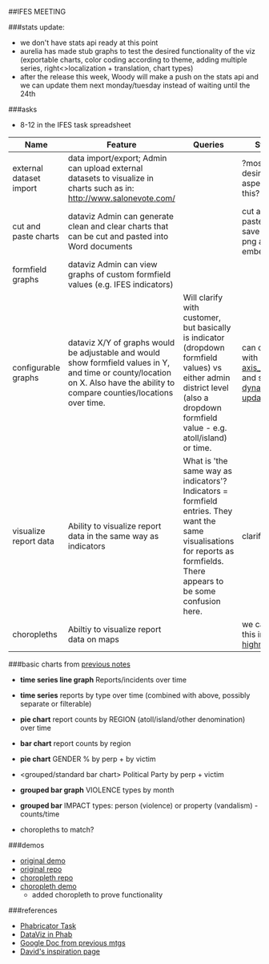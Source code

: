 ##IFES MEETING

###stats update:
* we don't have stats api ready at this point
* aurelia has made stub graphs to test the desired functionality of the viz (exportable charts, color coding according to theme, adding multiple series, right<>localization + translation, chart types)
* after the release this week, Woody will make a push on the stats api and we can update them next monday/tuesday instead of waiting until the 24th

###asks
* 8-12 in the IFES task spreadsheet

  
Name | Feature | Queries | Status
------------ | ------------- | ------------ | --------- |
external dataset import |	data import/export; Admin can upload external datasets to visualize in charts such as in: http://www.salonevote.com/	 |   | ?most desirable aspects of this?
cut and paste charts | dataviz	Admin can generate clean and clear charts that can be cut and pasted into Word documents  | | cut and paste works, save as a png and embed
formfield graphs | dataviz	Admin can view graphs of custom formfield values (e.g. IFES indicators)
configurable graphs | dataviz	X/Y of graphs would be adjustable and would show formfield values in Y, and time or county/location on X. Also have the ability to compare counties/locations over time. | Will clarify with customer, but basically is indicator (dropdown formfield values) vs either admin district level (also a dropdown formfield value - e.g. atoll/island) or time. | can do this with [axis_update()](http://jsfiddle.net/gh/get/jquery/1.7.2/highslide-software/highcharts.com/tree/master/samples/highcharts/members/axis-update/) and setup [dynamic updates](http://www.highcharts.com/stock/demo/dynamic-update)
visualize report data | Ability to visualize report data in the same way as indicators | What is 'the same way as indicators'? Indicators = formfield entries. They want the same visualisations for reports as formfields. There appears to be some confusion here. | clarification?
choropleths | Abiltiy to visualize report data on maps | | we can do this in [highmaps](http://www.highcharts.com/)

###basic charts
from [previous notes](https://docs.google.com/a/ushahidi.com/document/d/1oFUhsO084gAbB8VIjfNDDXWoMrBmF3XLa6QyKHRyMC8/edit)

- **time series line graph** Reports/incidents over time
- **time series** reports by type over time (combined with above, possibly separate or filterable)
- **pie chart** report counts by REGION (atoll/island/other denomination) over time
- **bar chart** report counts by region
- **pie chart** GENDER % by perp + by victim
- <grouped/standard bar chart> Political Party by perp + victim
- **grouped bar graph** VIOLENCE types by month
- **grouped bar** IMPACT types: person (violence) or property (vandalism) - counts/time

- choropleths to match?

###demos
* [original demo](http://auremoser.github.io/ifes/)
* [original repo](https://github.com/auremoser/ifes)
* [choropleth repo](http://github.com/auremoser/ifes-map)
* [choropleth demo](http://auremoser.github.io/ifes-map/)
	* added choropleth to prove functionality


###references

* [Phabricator Task](https://phabricator.ushahidi.com/T23)
* [DataViz in Phab](https://phabricator.ushahidi.com/T49)
* [Google Doc from previous mtgs](https://docs.google.com/a/ushahidi.com/document/d/1oFUhsO084gAbB8VIjfNDDXWoMrBmF3XLa6QyKHRyMC8/edit)
* [David's inspiration page](http://www.lracrisistracker.com/)